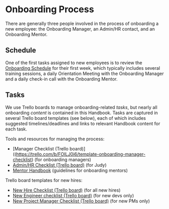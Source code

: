 # Onboarding Process

There are generally three people involved in the process of onboarding a new employee: the Onboarding Manager, an Admin/HR contact, and an Onboarding Mentor.

## Schedule

One of the first tasks assigned to new employees is to review the [Onboarding Schedule](https://github.com/CivicActions/handbook/blob/master/docs/01-welcome-to-civicactions/welcome.md#onboarding-process) for their first week, which typically includes several training sessions, a daily Orientation Meeting with the Onboarding Manager and a daily check-in call with the Onboarding Mentor.

## Tasks

We use Trello boards to manage onboarding-related _tasks_, but nearly all onboarding _content_ is contained in this Handbook. Tasks are captured in several Trello board templates (see below), each of which includes suggested timelines/deadlines and links to relevant Handbook content for each task.

Tools and resources for managing the process:
* [Manager Checklist (Trello board)]((https://trello.com/b/FOILJ0i6/template-onboarding-manager-checklist) (for onboarding managers)
* [Admin/HR Checklist (Trello board)](https://trello.com/b/RbC0clMU/template-onboarding-admin-hr-checklist-draft) (for Judy)
* [Mentor Handbook](https://github.com/CivicActions/handbook/blob/master/docs/08-hr-admin/onboarding-process/mentor-handbook.md) (guidelines for onboarding mentors)

Trello board templates for new hires:
* [New Hire Checklist (Trello board)](https://trello.com/b/sMn9YJcO/template-onboarding-new-hire-checklist) (for all new hires)
* [New Engineer checklist (Trello board)](https://trello.com/b/bQeKK90e/template-onboarding-dev-engineering-new-employee-checklist) (for new devs only)
* [New Project Manager Checklist (Trello board)](https://trello.com/b/KnmBekdC/template-onboarding-project-manager-new-employee-checklist-draft) (for new PMs only)
